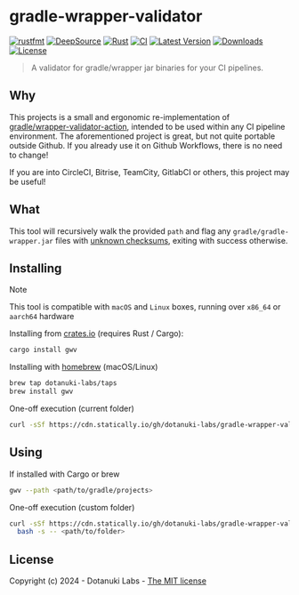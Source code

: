 # gradle-wrapper-validator

[![rustfmt](https://img.shields.io/badge/code%20style-%E2%9C%93-00CC00.svg)](https://rust-lang.github.io/rustfmt)
[![DeepSource](https://app.deepsource.com/gh/dotanuki-labs/gradle-wrapper-validator.svg/?label=active+issues&show_trend=false&token=RkvGszk0c0X5b_NOtG5k501L)](https://app.deepsource.com/gh/dotanuki-labs/gradle-wrapper-validator/)
[![Rust](https://img.shields.io/badge/rustc-1.74+-FF8000.svg?logo=rust&logoColor=white)](https://rustup.rs/)
[![CI](https://github.com/dotanuki-labs/gradle-wrapper-validator/actions/workflows/ci.yml/badge.svg?branch=main)](https://github.com/dotanuki-labs/gradle-wrapper-validator/actions/workflows/ci.yml)
[![Latest Version](https://img.shields.io/crates/v/gwv)](https://crates.io/crates/gwv)
[![Downloads](https://img.shields.io/crates/d/gwv.svg)](https://crates.io/crates/gwv)
[![License](https://img.shields.io/github/license/dotanuki-labs/norris)](https://choosealicense.com/licenses/mit)

> A validator for gradle/wrapper jar binaries for your CI pipelines.

## Why

This projects is a small and ergonomic re-implementation of
[gradle/wrapper-validator-action](https://github.com/gradle/wrapper-validation-action),
intended to be used within any CI pipeline environment. The aforementioned
project is great, but not quite portable outside Github. If you already use
it on Github Workflows, there is no need to change!

If you are into CircleCI, Bitrise, TeamCity, GitlabCI or others, this project
may be useful!

## What

This tool will recursively walk the provided `path` and flag any `gradle/gradle-wrapper.jar`
files with
[unknown checksums](https://services.gradle.org/versions/all),
exiting with success otherwise.

## Installing

> [!NOTE]
> This tool is compatible with `macOS` and `Linux` boxes, running over `x86_64` or `aarch64` hardware

Installing from [crates.io](https://crates.io/crates/gwv) (requires Rust / Cargo):

```bash
cargo install gwv
```

Installing with [homebrew](https://brew.sh/) (macOS/Linux)

```bash
brew tap dotanuki-labs/taps
brew install gwv
```

One-off execution (current folder)

```bash
curl -sSf https://cdn.statically.io/gh/dotanuki-labs/gradle-wrapper-validator/main/run | bash
```

## Using

If installed with Cargo or brew

```bash
gwv --path <path/to/gradle/projects>
```

One-off execution (custom folder)

```bash
curl -sSf https://cdn.statically.io/gh/dotanuki-labs/gradle-wrapper-validator/main/run |\
  bash -s -- <path/to/folder>
```

## License

Copyright (c) 2024 - Dotanuki Labs - [The MIT license](https://choosealicense.com/licenses/mit)
